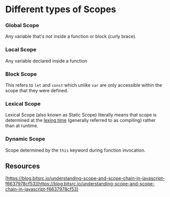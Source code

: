 # Different types of Scopes

### Global Scope

Any variable that's not inside a function or block \(curly brace\).

### Local Scope

Any variable declared inside a function

### Block Scope

This refers to `let` and `const` which unlike `var` are only accessible within the scope that they were defined.

### Lexical Scope

Lexical Scope \(also known as Static Scope\) literally means that scope is determined at the [lexing time](https://en.wikipedia.org/wiki/Lexical_analysis) \(generally referred to as compiling\) rather than at runtime.

### Dynamic Scope

Scope determined by the `this` keyword during function invocation.

## Resources

[https://blog.bitsrc.io/understanding-scope-and-scope-chain-in-javascript-f6637978cf53](https://blog.bitsrc.io/understanding-scope-and-scope-chain-in-javascript-f6637978cf53)

